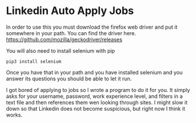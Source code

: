 # Linkedin Auto Apply Jobs
In order to use this you must download the firefox web driver and put it somewhere in your path. You can find the driver here. https://github.com/mozilla/geckodriver/releases

You will also need to install selenium with pip

````
pip3 install selenium
````

Once you have that in your path and you have installed selenium and you answer its questions you should be able to let it run.

I got bored of applying to jobs so I wrote a program to do it for you. It simply asks for your username, password, work experience level, and filters in a text file and then references them wen looking through sites. I might slow it down so that Linkedin does not become suspicious, but right now I think it works.